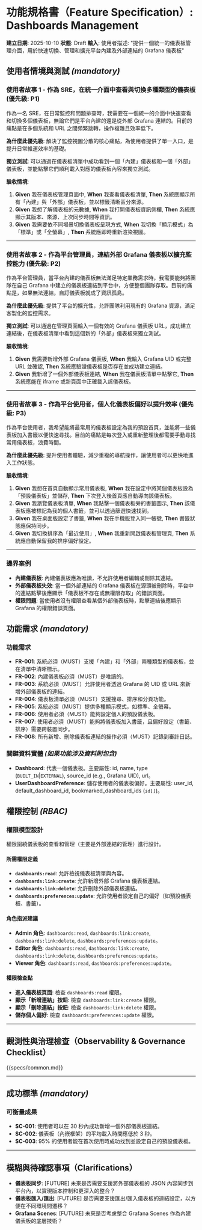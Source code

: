 # 功能規格書（Feature Specification）: Dashboards Management

**建立日期**: 2025-10-10
**狀態**: Draft
**輸入**: 使用者描述: "提供一個統一的儀表板管理介面，用於快速切換、管理和擴充平台內建及外部連結的 Grafana 儀表板"

## 使用者情境與測試 *(mandatory)*

### 使用者故事 1 - 作為 SRE，在統一介面中查看與切換多種類型的儀表板 (優先級: P1)

作為一名 SRE，在日常監控和問題排查時，我需要在一個統一的介面中快速查看和切換多個儀表板，無論它們是平台內建的還是從外部 Grafana 連結的。目前的痛點是在多個系統和 URL 之間頻繁跳轉，操作複雜且效率低下。

**為什麼此優先級**: 解決了監控視圖分散的核心痛點，為使用者提供了單一入口，是提升日常維運效率的基礎。

**獨立測試**: 可以通過在儀表板清單中成功看到一個「內建」儀表板和一個「外部」儀表板，並能點擊它們順利載入對應的儀表板內容來獨立測試。

**驗收情境**:

1.  **Given** 我在儀表板管理頁面中, **When** 我查看儀表板清單, **Then** 系統應顯示所有「內建」與「外部」儀表板，並以標籤清晰區分來源。
2.  **Given** 我想了解儀表板的元數據, **When** 我打開儀表板資訊側欄, **Then** 系統應顯示其版本、來源、上次同步時間等資訊。
3.  **Given** 我需要依不同場景切換儀表板呈現方式, **When** 我切換「顯示模式」為「標準」或「全螢幕」, **Then** 系統應即時重新渲染視圖。

---

### 使用者故事 2 - 作為平台管理員，連結外部 Grafana 儀表板以擴充監控能力 (優先級: P2)

作為平台管理員，當平台內建的儀表板無法滿足特定業務需求時，我需要能夠將團隊在自己 Grafana 中建立的儀表板連結到平台中，方便整個團隊存取。目前的痛點是，如果無法連結，自訂儀表板就成了資訊孤島。

**為什麼此優先級**: 提供了平台的擴充性，允許團隊利用現有的 Grafana 資源，滿足客製化的監控需求。

**獨立測試**: 可以通過在管理頁面輸入一個有效的 Grafana 儀表板 URL，成功建立連結後，在儀表板清單中看到這個新的「外部」儀表板來獨立測試。

**驗收情境**:

1.  **Given** 我需要新增外部 Grafana 儀表板, **When** 我輸入 Grafana UID 或完整 URL 並確認, **Then** 系統應驗證儀表板是否存在並成功建立連結。
2.  **Given** 我新增了一個外部儀表板連結, **When** 我在儀表板清單中點擊它, **Then** 系統應能在 iframe 或新頁面中正確載入該儀表板。

---

### 使用者故事 3 - 作為平台使用者，個人化儀表板偏好以提升效率 (優先級: P3)

作為平台使用者，我希望能將最常用的儀表板設定為我的預設首頁，並能將一些儀表板加入書籤以便快速尋找。目前的痛點是每次登入或重新整理後都需要手動尋找常用儀表板，浪費時間。

**為什麼此優先級**: 提升使用者體驗，減少重複的導航操作，讓使用者可以更快地進入工作狀態。

**驗收情境**:

1.  **Given** 我想在首頁自動顯示常用儀表板, **When** 我在設定中將某個儀表板設為「預設儀表板」並儲存, **Then** 下次登入後首頁應自動導向該儀表板。
2.  **Given** 我瀏覽儀表板清單, **When** 我點擊一個儀表板旁的書籤圖示, **Then** 該儀表板應被標記為我的個人書籤，並可以透過篩選快速找到。
3.  **Given** 我在桌面版設定了書籤, **When** 我在手機版登入同一帳號, **Then** 書籤狀態應保持同步。
4.  **Given** 我切換排序為「最近使用」, **When** 我重新開啟儀表板管理頁, **Then** 系統應自動保留我的排序偏好設定。

---

### 邊界案例

- **內建儀表板**: 內建儀表板應為唯讀，不允許使用者編輯或刪除其連結。
- **外部儀表板失效**: 當一個外部連結的 Grafana 儀表板在源頭被刪除時，平台中的連結點擊後應顯示「儀表板不存在或無權限存取」的錯誤頁面。
- **權限問題**: 當使用者沒有權限查看某個外部儀表板時，點擊連結後應顯示 Grafana 的權限錯誤頁面。

## 功能需求 *(mandatory)*

### 功能需求

- **FR-001**: 系統必須（MUST）支援「內建」和「外部」兩種類型的儀表板，並在清單中清晰標示。
- **FR-002**: 內建儀表板必須（MUST）是唯讀的。
- **FR-003**: 系統必須（MUST）允許使用者透過 Grafana 的 UID 或 URL 來新增外部儀表板的連結。
- **FR-004**: 儀表板清單必須（MUST）支援搜尋、排序和分頁功能。
- **FR-005**: 系統必須（MUST）提供多種顯示模式，如標準、全螢幕。
- **FR-006**: 使用者必須（MUST）能夠設定個人的預設儀表板。
- **FR-007**: 使用者必須（MUST）能夠將儀表板加入書籤，且偏好設定（書籤、排序）需要跨裝置同步。
- **FR-008**: 所有新增、刪除儀表板連結的操作必須（MUST）記錄到審計日誌。

### 關鍵資料實體 *(如果功能涉及資料則包含)*

- **Dashboard**: 代表一個儀表板。主要屬性: id, name, type (`BUILT_IN`|`EXTERNAL`), source_id (e.g., Grafana UID), url。
- **UserDashboardPreference**: 儲存使用者的儀表板偏好。主要屬性: user_id, default_dashboard_id, bookmarked_dashboard_ids (`id[]`)。

## 權限控制 *(RBAC)*

### 權限模型設計

權限圍繞儀表板的查看和管理（主要是外部連結的管理）進行設計。

#### 所需權限定義

- **`dashboards:read`**: 允許檢視儀表板清單與內容。
- **`dashboards:link:create`**: 允許新增外部 Grafana 儀表板連結。
- **`dashboards:link:delete`**: 允許刪除外部儀表板連結。
- **`dashboards:preferences:update`**: 允許使用者設定自己的偏好（如預設儀表板、書籤）。

#### 角色指派建議

- **Admin 角色**: `dashboards:read`, `dashboards:link:create`, `dashboards:link:delete`, `dashboards:preferences:update`。
- **Editor 角色**: `dashboards:read`, `dashboards:link:create`, `dashboards:link:delete`, `dashboards:preferences:update`。
- **Viewer 角色**: `dashboards:read`, `dashboards:preferences:update`。

#### 權限檢查點

- **進入儀表板頁面**: 檢查 `dashboards:read` 權限。
- **顯示「新增連結」按鈕**: 檢查 `dashboards:link:create` 權限。
- **顯示「刪除連結」按鈕**: 檢查 `dashboards:link:delete` 權限。
- **儲存個人偏好**: 檢查 `dashboards:preferences:update` 權限。

---

## 觀測性與治理檢查（Observability & Governance Checklist）

{{specs/common.md}}

---

## 成功標準 *(mandatory)*

### 可衡量成果

- **SC-001**: 使用者可以在 30 秒內成功新增一個外部儀表板連結。
- **SC-002**: 儀表板（內嵌框架）的平均載入時間應低於 3 秒。
- **SC-003**: 95% 的使用者能在首次使用時成功找到並設定自己的預設儀表板。

---

## 模糊與待確認事項（Clarifications）

- **儀表板同步**: [FUTURE] 未來是否需要支援將外部儀表板的 JSON 內容同步到平台內，以實現版本控制和更深入的整合？
- **儀表板匯入/匯出**: [FUTURE] 是否需要支援匯出/匯入儀表板的連結設定，以方便在不同環境間遷移？
- **Grafana Scenes**: [FUTURE] 未來是否考慮整合 Grafana Scenes 作為內建儀表板的底層技術？